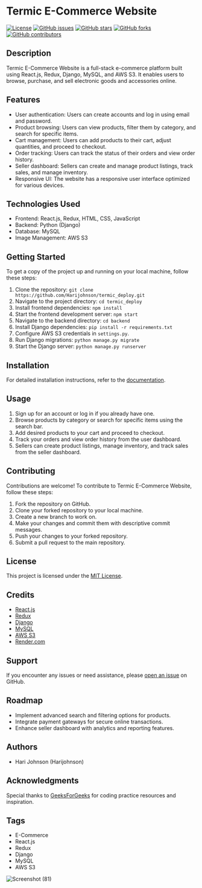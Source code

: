 # Termic E-Commerce Website

[![License](https://img.shields.io/badge/license-MIT-blue.svg)](LICENSE)
[![GitHub issues](https://img.shields.io/github/issues/Harijohnson/termic_deploy.svg)](https://github.com/Harijohnson/termic_deploy/issues)
[![GitHub stars](https://img.shields.io/github/stars/Harijohnson/termic_deploy.svg)](https://github.com/Harijohnson/termic_deploy/stargazers)
[![GitHub forks](https://img.shields.io/github/forks/Harijohnson/termic_deploy.svg)](https://github.com/Harijohnson/termic_deploy/network)
[![GitHub contributors](https://img.shields.io/github/contributors/Harijohnson/termic_deploy.svg)](https://github.com/Harijohnson/termic_deploy/graphs/contributors)

## Description

Termic E-Commerce Website is a full-stack e-commerce platform built using React.js, Redux, Django, MySQL, and AWS S3. It enables users to browse, purchase, and sell electronic goods and accessories online.

## Features

- User authentication: Users can create accounts and log in using email and password.
- Product browsing: Users can view products, filter them by category, and search for specific items.
- Cart management: Users can add products to their cart, adjust quantities, and proceed to checkout.
- Order tracking: Users can track the status of their orders and view order history.
- Seller dashboard: Sellers can create and manage product listings, track sales, and manage inventory.
- Responsive UI: The website has a responsive user interface optimized for various devices.

## Technologies Used

- Frontend: React.js, Redux, HTML, CSS, JavaScript
- Backend: Python (Django)
- Database: MySQL
- Image Management: AWS S3

## Getting Started

To get a copy of the project up and running on your local machine, follow these steps:

1. Clone the repository: `git clone https://github.com/Harijohnson/termic_deploy.git`
2. Navigate to the project directory: `cd termic_deploy`
3. Install frontend dependencies: `npm install`
4. Start the frontend development server: `npm start`
5. Navigate to the backend directory: `cd backend`
6. Install Django dependencies: `pip install -r requirements.txt`
7. Configure AWS S3 credentials in `settings.py`.
8. Run Django migrations: `python manage.py migrate`
9. Start the Django server: `python manage.py runserver`

## Installation

For detailed installation instructions, refer to the [documentation](https://github.com/Harijohnson/termic_deploy).

## Usage

1. Sign up for an account or log in if you already have one.
2. Browse products by category or search for specific items using the search bar.
3. Add desired products to your cart and proceed to checkout.
4. Track your orders and view order history from the user dashboard.
5. Sellers can create product listings, manage inventory, and track sales from the seller dashboard.

## Contributing

Contributions are welcome! To contribute to Termic E-Commerce Website, follow these steps:

1. Fork the repository on GitHub.
2. Clone your forked repository to your local machine.
3. Create a new branch to work on.
4. Make your changes and commit them with descriptive commit messages.
5. Push your changes to your forked repository.
6. Submit a pull request to the main repository.

## License

This project is licensed under the [MIT License](LICENSE).

## Credits

- [React.js](https://reactjs.org/)
- [Redux](https://redux.js.org/)
- [Django](https://www.djangoproject.com/)
- [MySQL](https://www.mysql.com/)
- [AWS S3](https://aws.amazon.com/s3/)
- [Render.com](https://render.com/)

## Support

If you encounter any issues or need assistance, please [open an issue](https://github.com/Harijohnson/termic_deploy/issues) on GitHub.

## Roadmap

- Implement advanced search and filtering options for products.
- Integrate payment gateways for secure online transactions.
- Enhance seller dashboard with analytics and reporting features.

## Authors

- Hari Johnson (Harijohnson)

## Acknowledgments

Special thanks to [GeeksForGeeks](https://www.geeksforgeeks.org/) for coding practice resources and inspiration.

## Tags

- E-Commerce
- React.js
- Redux
- Django
- MySQL
- AWS S3


![Screenshot (81)](https://github.com/Harijohnson/termic_shop/assets/98631963/efaf41a0-ebdd-4120-a9b5-5ff9289b788f)



